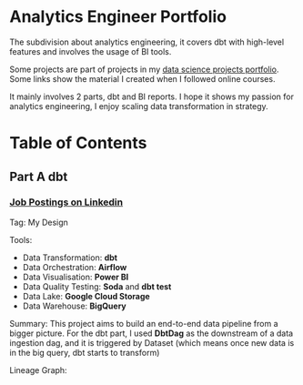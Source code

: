 # Analytics Engineer Portfolio
The subdivision about analytics engineering, it covers dbt with high-level features and involves the usage of BI tools.

Some projects are part of projects in my [data science projects portfolio](https://github.com/xiangivyli/data-science-portfolio/blob/main/README.md). Some links show the material I created when I followed online courses.

It mainly involves 2 parts, dbt and BI reports. I hope it shows my passion for analytics engineering, I enjoy scaling data transformation in strategy.
# Table of Contents

## Part A dbt

### [Job Postings on Linkedin](https://github.com/xiangivyli/data-science-portfolio/tree/main/part_a_job_posting_linkedin_pipeline/airflow/dags/dbt)
Tag: My Design

Tools:
 - Data Transformation: **dbt**
 - Data Orchestration: **Airflow**
 - Data Visualisation: **Power BI**
 - Data Quality Testing: **Soda** and **dbt test**
 - Data Lake: **Google Cloud Storage**
 - Data Warehouse: **BigQuery**

Summary:
This project aims to build an end-to-end data pipeline from a bigger picture. For the dbt part, I used **DbtDag** as the downstream of a data ingestion dag, and it is triggered by Dataset (which means once new data is in the big query, dbt starts to transform)

Lineage Graph:
